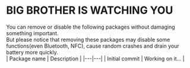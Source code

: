 # **BIG BROTHER IS WATCHING YOU**
You can remove or disable the following packages without damaging something important.  
But please notice that removing these packages may disable some functions(even Bluetooth, NFC), cause random crashes and drain your battery more quickly.  
| Package name | Description |
|---|---|
| Initial commit | Working on it... |